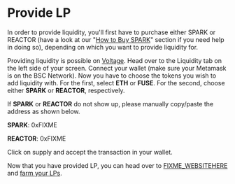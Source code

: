 # Provide LP

In order to provide liquidity, you'll first have to purchase either SPARK or REACTOR (have a look at our "[How to Buy SPARK](../welcome-start-here/faq-getting-started/how-to-buy-spark.md)" section if you need help in doing so), depending on which you want to provide liquidity for.

Providing liquidity is possible on [Voltage](https://FIXME). Head over to the Liquidity tab on the left side of your screen. Connect your wallet (make sure your Metamask is on the BSC Network). Now you have to choose the tokens you wish to add liquidity with. For the first, select **ETH** or **FUSE**. For the second, choose either **SPARK** or **REACTOR**, respectively.

If **SPARK** or **REACTOR** do not show up, please manually copy/paste the address as shown below.

**SPARK**: 0xFIXME

**REACTOR**: 0xFIXME

Click on supply and accept the transaction in your wallet.

Now that you have provided LP, you can head over to [FIXME_WEBSITEHERE](https://FIXME_WEBSITEHERE) and [farm your LPs](https://FIXME_WEBSITEHERE/farm).
